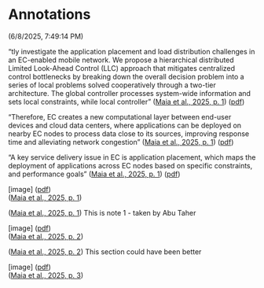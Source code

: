 # Annotations  
(6/8/2025, 7:49:14 PM)

“tly investigate the application placement and load distribution challenges in an EC-enabled mobile network. We propose a hierarchical distributed Limited Look-Ahead Control (LLC) approach that mitigates centralized control bottlenecks by breaking down the overall decision problem into a series of local problems solved cooperatively through a two-tier architecture. The global controller processes system-wide information and sets local constraints, while local controller” ([Maia et al., 2025, p. 1](zotero://select/library/items/JUSCLC76)) ([pdf](zotero://open-pdf/library/items/EVIGPMMI?page=1&annotation=QIPRDIC2))

“Therefore, EC creates a new computational layer between end-user devices and cloud data centers, where applications can be deployed on nearby EC nodes to process data close to its sources, improving response time and alleviating network congestion” ([Maia et al., 2025, p. 1](zotero://select/library/items/JUSCLC76)) ([pdf](zotero://open-pdf/library/items/EVIGPMMI?page=1&annotation=AE93RQZW))

“A key service delivery issue in EC is application placement, which maps the deployment of applications across EC nodes based on specific constraints, and performance goals” ([Maia et al., 2025, p. 1](zotero://select/library/items/JUSCLC76)) ([pdf](zotero://open-pdf/library/items/EVIGPMMI?page=1&annotation=74GGZFHW))

[image] ([pdf](zotero://open-pdf/library/items/EVIGPMMI?page=1&annotation=287PA4ZR))  
([Maia et al., 2025, p. 1](zotero://select/library/items/JUSCLC76))

([Maia et al., 2025, p. 1](zotero://select/library/items/JUSCLC76)) This is note 1 - taken by Abu Taher

[image] ([pdf](zotero://open-pdf/library/items/EVIGPMMI?page=2&annotation=QVZEC5P9))  
([Maia et al., 2025, p. 2](zotero://select/library/items/JUSCLC76))

([Maia et al., 2025, p. 2](zotero://select/library/items/JUSCLC76)) This section could have been better

[image] ([pdf](zotero://open-pdf/library/items/EVIGPMMI?page=3&annotation=9FLKACRT))  
([Maia et al., 2025, p. 3](zotero://select/library/items/JUSCLC76))